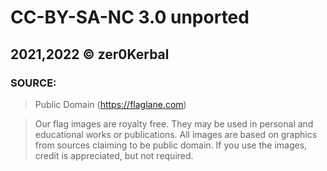 # CC-BY-SA-NC 3.0 unported
## 2021,2022 © zer0Kerbal

### SOURCE: 
> Public Domain
> (https://flaglane.com)

> Our flag images are royalty free.
> They may be used in personal and educational works or publications.
> All images are based on graphics from sources claiming to be public domain.
> If you use the images, credit is appreciated, but not required.
